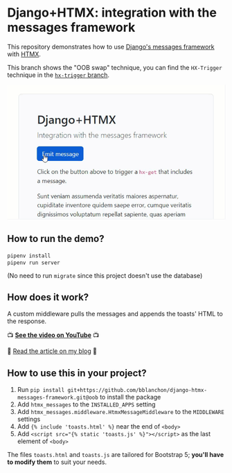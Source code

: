 Django+HTMX: integration with the messages framework
===

This repository demonstrates how to use [Django's messages framework](https://docs.djangoproject.com/en/4.1/ref/contrib/messages/) with [HTMX](https://htmx.org/).

This branch shows the "OOB swap" technique, you can find the `HX-Trigger` technique in the [`hx-trigger` branch](https://github.com/bblanchon/django-htmx-messages-framework/tree/hx-trigger).

<p align="center">
  <a href="https://youtu.be/I5_g7XYyemQ" target="_blank">
    <img alt="Django+HTMX: integration with the messages framework" src="django-htmx-messages-framework.gif">
  </a>
</p>

## How to run the demo?

```
pipenv install
pipenv run server
```

(No need to run `migrate` since this project doesn't use the database)

## How does it work?

A custom middleware pulls the messages and appends the toasts' HTML to the response.

:tv: **[See the video on YouTube](https://youtu.be/dc4fhli61bQ)** :tv:

:newspaper: [Read the article on my blog](https://blog.benoitblanchon.fr/django-htmx-messages-framework-oob/) :newspaper: 


## How to use this in your project?

1. Run `pip install git+https://github.com/bblanchon/django-htmx-messages-framework.git@oob` to install the package
2. Add `htmx_messages` to the `INSTALLED_APPS` setting
3. Add `htmx_messages.middleware.HtmxMessageMiddleware` to the `MIDDLEWARE` settings
4. Add `{% include 'toasts.html' %}` near the end of `<body>`
5. Add `<script src="{% static 'toasts.js' %}"></script>` as the last element of `<body>`

The files `toasts.html` and `toasts.js` are tailored for Bootstrap 5; **you'll have to modify them** to suit your needs.
